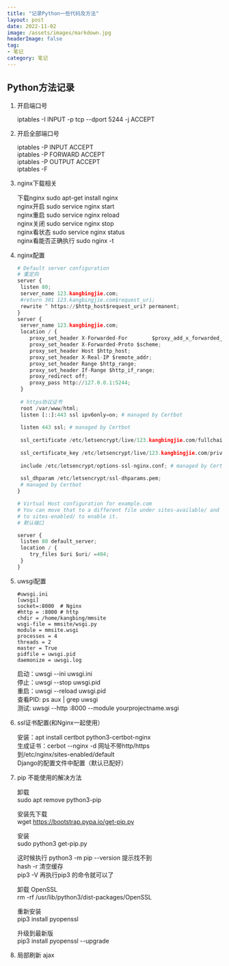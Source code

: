 ```yaml
---
title: "记录Python一些代码及方法"
layout: post
date: 2022-11-02
image: /assets/images/markdown.jpg
headerImage: false
tag:
- 笔记
category: 笔记
---
```


##	Python方法记录  

1. 开启端口号  

	iptables -I INPUT -p tcp --dport 5244 -j ACCEPT

2. 开启全部端口号

	iptables -P INPUT ACCEPT  
	iptables -P FORWARD ACCEPT  
	iptables -P OUTPUT ACCEPT  
	iptables -F

3. nginx下载相关

	下载nginx sudo apt-get install nginx  
	nginx开启 sudo service nginx start  
	nginx重启 sudo service nginx reload  
	nginx关闭 sudo service nginx stop  
	nginx看状态 sudo service nginx status  
	nginx看能否正确执行 sudo nginx -t

4. nginx配置

	```python
	# Default server configuration
	# 重定向
	server {
	 listen 80;
	 server_name 123.kangbingjie.com;
	 #return 301 123.kangbingjie.com$request_uri;
	 rewrite ^ https://$http_host$request_uri? permanent;
	}
	server {
	 server_name 123.kangbingjie.com;
	 location / {
	    proxy_set_header X-Forwarded-For 		$proxy_add_x_forwarded_for;
	    proxy_set_header X-Forwarded-Proto $scheme;
	    proxy_set_header Host $http_host;
	    proxy_set_header X-Real-IP $remote_addr;
	    proxy_set_header Range $http_range;
	    proxy_set_header If-Range $http_if_range;
	    proxy_redirect off;
	    proxy_pass http://127.0.0.1:5244;
	 }
	 
	 # https协议证书
	 root /var/www/html;
	 listen [::]:443 ssl ipv6only=on; # managed by Certbot
	 
	 listen 443 ssl; # managed by Certbot
	 
	 ssl_certificate /etc/letsencrypt/live/123.kangbingjie.com/fullchain.pem; # managed by Certbot
	 
	 ssl_certificate_key /etc/letsencrypt/live/123.kangbingjie.com/privkey.pem; # managed by Certbot
	 
	 include /etc/letsencrypt/options-ssl-nginx.conf; # managed by Certbot
	 
	 ssl_dhparam /etc/letsencrypt/ssl-dhparams.pem; 	
	 # managed by Certbot
	}
	
	# Virtual Host configuration for example.com
	# You can move that to a different file under sites-available/ and symlink that
	# to sites-enabled/ to enable it.
	# 默认端口
	
	server {
	 listen 80 default_server;  
	 location / {
	    try_files $uri $uri/ =404;
	 }
	}
	```

5.  uwsgi配置


	```
	#uwsgi.ini
	[uwsgi]
	socket=:8000  # Nginx 
	#http = :8000 # http
	chdir = /home/kangbing/mmsite
	wsgi-file = mmsite/wsgi.py
	module = mmsite.wsgi
	processes = 4
	threads = 2
	master = True
	pidfile = uwsgi.pid
	daemonize = uwsgi.log
	```
	启动：uwsgi --ini uwsgi.ini  
	停止：uwsgi --stop uwsgi.pid  
	重启：uwsgi --reload uwsgi.pid  
	查看PID: ps aux | grep uwsgi  
	测试: uwsgi --http :8000 --module yourprojectname.wsgi  
	
6. ssl证书配置(和Nginx一起使用）

	安装：apt install certbot python3-certbot-nginx  
	生成证书：cerbot --nginx -d 网址不带http/https  
	到/etc/nginx/sites-enabled/default  
	Django的配置文件中配置（默认已配好）
	
7. pip 不能使用的解决方法
	
	卸载  
	sudo apt remove python3-pip  
	
	安装先下载  
	wget https://bootstrap.pypa.io/get-pip.py  
	
	安装  
	sudo python3 get-pip.py
	
	这时候执行 python3 -m pip --version  提示找不到  
	hash -r 清空缓存  
	pip3 -V  再执行pip3 的命令就可以了  
	
	卸载 OpenSSL  
	rm -rf /usr/lib/python3/dist-packages/OpenSSL
	
	重新安装  
	pip3 install pyopenssl
	
	升级到最新版  
	pip3 install pyopenssl --upgrade
	
8. 局部刷新 ajax

		


	
	
	
